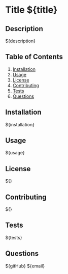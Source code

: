 # Title ${title}

## Description
${description}

## Table of Contents
1. [Installation](#Installation)
2. [Usage](#Usage)
3. [License](#License)
4. [Contributing](#Contributing)
5. [Tests](#Tests)
6. [Questions](#Questions)

## Installation
${installation}

## Usage
${usage}

## License
${}

## Contributing
${}

## Tests
${tests}

## Questions
${gitHub}
${email}
